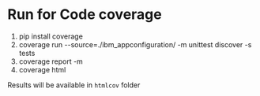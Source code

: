 # Run for Code coverage 

1. pip install coverage
2. coverage run --source=./ibm_appconfiguration/ -m unittest discover -s tests
3. coverage report -m
4. coverage html

Results will be available in `htmlcov` folder